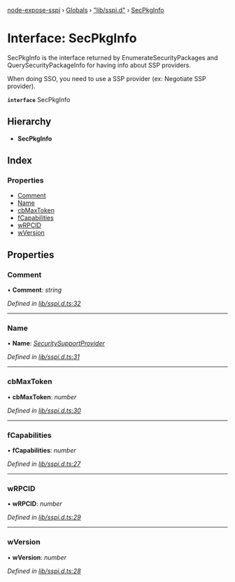 [node-expose-sspi](../README.md) › [Globals](../globals.md) › ["lib/sspi.d"](../modules/_lib_sspi_d_.md) › [SecPkgInfo](_lib_sspi_d_.secpkginfo.md)

# Interface: SecPkgInfo

SecPkgInfo is the interface returned by EnumerateSecurityPackages and QuerySecurityPackageInfo
for having info about SSP providers.

When doing SSO, you need to use a SSP provider (ex: Negotiate SSP provider).

**`interface`** SecPkgInfo

## Hierarchy

* **SecPkgInfo**

## Index

### Properties

* [Comment](_lib_sspi_d_.secpkginfo.md#comment)
* [Name](_lib_sspi_d_.secpkginfo.md#name)
* [cbMaxToken](_lib_sspi_d_.secpkginfo.md#cbmaxtoken)
* [fCapabilities](_lib_sspi_d_.secpkginfo.md#fcapabilities)
* [wRPCID](_lib_sspi_d_.secpkginfo.md#wrpcid)
* [wVersion](_lib_sspi_d_.secpkginfo.md#wversion)

## Properties

###  Comment

• **Comment**: *string*

*Defined in [lib/sspi.d.ts:32](https://github.com/jlguenego/node-expose-sspi/blob/93b1415/lib/sspi.d.ts#L32)*

___

###  Name

• **Name**: *[SecuritySupportProvider](../modules/_lib_sspi_d_.md#securitysupportprovider)*

*Defined in [lib/sspi.d.ts:31](https://github.com/jlguenego/node-expose-sspi/blob/93b1415/lib/sspi.d.ts#L31)*

___

###  cbMaxToken

• **cbMaxToken**: *number*

*Defined in [lib/sspi.d.ts:30](https://github.com/jlguenego/node-expose-sspi/blob/93b1415/lib/sspi.d.ts#L30)*

___

###  fCapabilities

• **fCapabilities**: *number*

*Defined in [lib/sspi.d.ts:27](https://github.com/jlguenego/node-expose-sspi/blob/93b1415/lib/sspi.d.ts#L27)*

___

###  wRPCID

• **wRPCID**: *number*

*Defined in [lib/sspi.d.ts:29](https://github.com/jlguenego/node-expose-sspi/blob/93b1415/lib/sspi.d.ts#L29)*

___

###  wVersion

• **wVersion**: *number*

*Defined in [lib/sspi.d.ts:28](https://github.com/jlguenego/node-expose-sspi/blob/93b1415/lib/sspi.d.ts#L28)*
